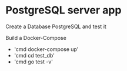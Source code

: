 # PostgreSQL server app

Create a Database PostgreSQL and test it

Build a Docker-Compose

- 'cmd docker-compose up'
- 'cmd cd test_db'
- 'cmd go test -v'